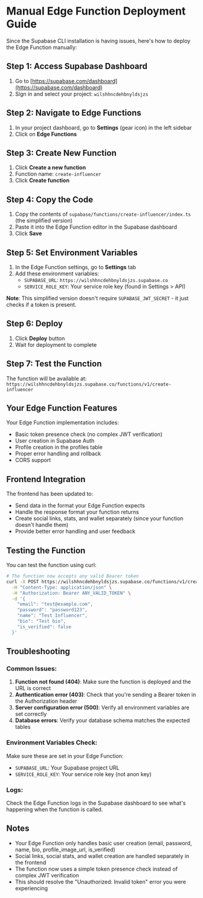 # Manual Edge Function Deployment Guide

Since the Supabase CLI installation is having issues, here's how to deploy the Edge Function manually:

## Step 1: Access Supabase Dashboard

1. Go to [https://supabase.com/dashboard](https://supabase.com/dashboard)
2. Sign in and select your project: `wilshhncdehbnyldsjzs`

## Step 2: Navigate to Edge Functions

1. In your project dashboard, go to **Settings** (gear icon) in the left sidebar
2. Click on **Edge Functions**

## Step 3: Create New Function

1. Click **Create a new function**
2. Function name: `create-influencer`
3. Click **Create function**

## Step 4: Copy the Code

1. Copy the contents of `supabase/functions/create-influencer/index.ts` (the simplified version)
2. Paste it into the Edge Function editor in the Supabase dashboard
3. Click **Save**

## Step 5: Set Environment Variables

1. In the Edge Function settings, go to **Settings** tab
2. Add these environment variables:
   - `SUPABASE_URL`: `https://wilshhncdehbnyldsjzs.supabase.co`
   - `SERVICE_ROLE_KEY`: Your service role key (found in Settings > API)

**Note**: This simplified version doesn't require `SUPABASE_JWT_SECRET` - it just checks if a token is present.

## Step 6: Deploy

1. Click **Deploy** button
2. Wait for deployment to complete

## Step 7: Test the Function

The function will be available at:
`https://wilshhncdehbnyldsjzs.supabase.co/functions/v1/create-influencer`

## Your Edge Function Features

Your Edge Function implementation includes:
- Basic token presence check (no complex JWT verification)
- User creation in Supabase Auth
- Profile creation in the profiles table
- Proper error handling and rollback
- CORS support

## Frontend Integration

The frontend has been updated to:
- Send data in the format your Edge Function expects
- Handle the response format your function returns
- Create social links, stats, and wallet separately (since your function doesn't handle them)
- Provide better error handling and user feedback

## Testing the Function

You can test the function using curl:

```bash
# The function now accepts any valid Bearer token
curl -X POST https://wilshhncdehbnyldsjzs.supabase.co/functions/v1/create-influencer \
  -H "Content-Type: application/json" \
  -H "Authorization: Bearer ANY_VALID_TOKEN" \
  -d '{
    "email": "test@example.com",
    "password": "password123",
    "name": "Test Influencer",
    "bio": "Test bio",
    "is_verified": false
  }'
```

## Troubleshooting

### Common Issues:

1. **Function not found (404)**: Make sure the function is deployed and the URL is correct
2. **Authentication error (403)**: Check that you're sending a Bearer token in the Authorization header
3. **Server configuration error (500)**: Verify all environment variables are set correctly
4. **Database errors**: Verify your database schema matches the expected tables

### Environment Variables Check:

Make sure these are set in your Edge Function:
- `SUPABASE_URL`: Your Supabase project URL
- `SERVICE_ROLE_KEY`: Your service role key (not anon key)

### Logs:

Check the Edge Function logs in the Supabase dashboard to see what's happening when the function is called.

## Notes

- Your Edge Function only handles basic user creation (email, password, name, bio, profile_image_url, is_verified)
- Social links, social stats, and wallet creation are handled separately in the frontend
- The function now uses a simple token presence check instead of complex JWT verification
- This should resolve the "Unauthorized: Invalid token" error you were experiencing 